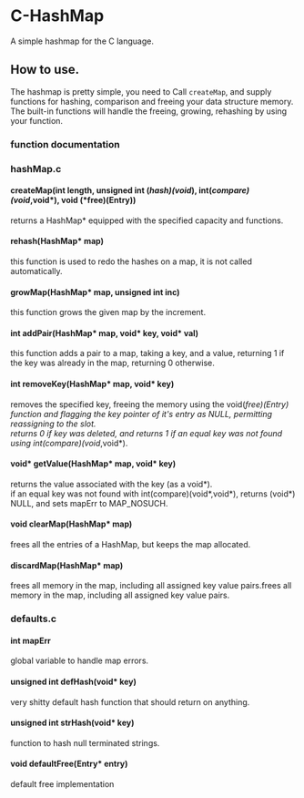 # C-HashMap
A simple hashmap for the C language.
## How to use.
The hashmap is pretty simple, you need to Call ```createMap```, and supply functions for hashing, comparison and freeing your data structure memory.\
The built-in functions will handle the freeing, growing, rehashing by using your function.
### function documentation

### hashMap.c

#### createMap(int length, unsigned int (*hash)(void*), int(*compare)(void*,void*), void (*free)(Entry))
returns a HashMap* equipped with the specified capacity and functions.

#### rehash(HashMap* map)
this function is used to redo the hashes on a map, it is not called automatically.

#### growMap(HashMap* map, unsigned int inc)
this function grows the given map by the increment.

#### int addPair(HashMap* map, void* key, void* val)
this function adds a pair to a map, taking a key, and a value, returning 1 if the key was already in the map, returning 0 otherwise.

#### int removeKey(HashMap* map, void* key)
removes the specified key, freeing the memory using the void(*free)(Entry) function and flagging the key pointer of it's entry as NULL, permitting reassigning to the slot.\
returns 0 if key was deleted, and returns 1 if an equal key was not found using int(compare)(void*,void*).
#### void* getValue(HashMap* map, void* key)
returns the value associated with the key (as a void*).\
if an equal key was not found with int(compare)(void*,void*), returns (void*) NULL, and sets mapErr to MAP_NOSUCH.
#### void clearMap(HashMap* map)
frees all the entries of a HashMap, but keeps the map allocated.

#### discardMap(HashMap* map)
frees all memory in the map, including all assigned key value pairs.frees all memory in the map, including all assigned key value pairs.

### defaults.c

#### int mapErr
global variable to handle map errors.

#### unsigned int defHash(void* key)
very shitty default hash function that should return on anything.

#### unsigned int strHash(void* key)
function to hash null terminated strings.

#### void defaultFree(Entry* entry)
default free implementation
